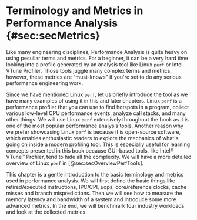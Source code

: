 # Terminology and Metrics in Performance Analysis {#sec:secMetrics}

Like many engineering disciplines, Performance Analysis is quite heavy on using peculiar terms and metrics. For a beginner, it can be a very hard time looking into a profile generated by an analysis tool like Linux `perf` or Intel VTune Profiler. Those tools juggle many complex terms and metrics, however, these metrics are "must-knows" if you're set to do any serious performance engineering work.

Since we have mentioned Linux `perf`, let us briefly introduce the tool as we have many examples of using it in this and later chapters. Linux `perf` is a performance profiler that you can use to find hotspots in a program, collect various low-level CPU performance events, analyze call stacks, and many other things. We will use Linux `perf` extensively throughout the book as it is one of the most popular performance analysis tools. Another reason why we prefer showcasing Linux `perf` is because it is open-source software, which enables enthusiastic readers to explore the mechanics of what's going on inside a modern profiling tool. This is especially useful for learning concepts presented in this book because GUI-based tools, like Intel® VTune™ Profiler, tend to hide all the complexity. We will have a more detailed overview of Linux `perf` in [@sec:secOverviewPerfTools].

This chapter is a gentle introduction to the basic terminology and metrics used in performance analysis. We will first define the basic things like retired/executed instructions, IPC/CPI, $\mu$ops, core/reference clocks, cache misses and branch mispredictions. Then we will see how to measure the memory latency and bandwidth of a system and introduce some more advanced metrics. In the end, we will benchmark four industry workloads and look at the collected metrics.
